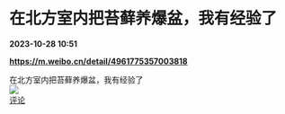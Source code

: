 # 在北方室内把苔藓养爆盆，我有经验了

**2023-10-28 10:51**

**https://m.weibo.cn/detail/4961775357003818**

在北方室内把苔藓养爆盆，我有经验了  
![](https://img3.chouti.com/CHOUTI_231028_8106A364147D47FF9AFFFCCEECCB7D4F.jpg)  
[评论](https://m.chouti.com/link/40430589)